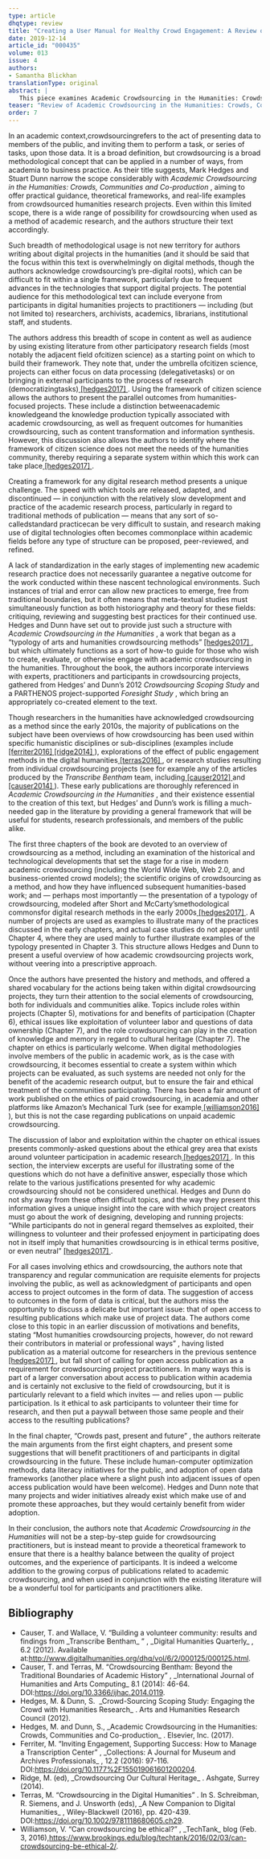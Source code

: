 ```yaml
---
type: article
dhqtype: review
title: "Creating a User Manual for Healthy Crowd Engagement: A Review of Mark Hedges and Stuart Dunn's Academic Crowdsourcing in the Humanities: Crowds, Communities and Co-production"
date: 2019-12-14
article_id: "000435"
volume: 013
issue: 4
authors:
- Samantha Blickhan
translationType: original
abstract: |
   This piece examines Academic Crowdsourcing in the Humanities: Crowds, Communities and Co-production, by Mark Hedges and Stuart Dunn, and considers the role it plays within existing literature about crowdsourcing and digital humanities.
teaser: "Review of Academic Crowdsourcing in the Humanities: Crowds, Communities and Co-production, by Mark Hedges and Stuart Dunn."
order: 7
---
```


In an academic context,crowdsourcingrefers to the act of presenting data to members of the public, and inviting them to perform a task, or series of tasks, upon those data. It is a broad definition, but crowdsourcing is a broad methodological concept that can be applied in a number of ways, from academia to business practice. As their title suggests, Mark Hedges and Stuart Dunn narrow the scope considerably with _Academic Crowdsourcing in the Humanities: Crowds, Communities and Co-production_ , aiming to offer practical guidance, theoretical frameworks, and real-life examples from crowdsourced humanities research projects. Even within this limited scope, there is a wide range of possibility for crowdsourcing when used as a method of academic research, and the authors structure their text accordingly.

Such breadth of methodological usage is not new territory for authors writing about digital projects in the humanities (and it should be said that the focus within this text is overwhelmingly on digital methods, though the authors acknowledge crowdsourcing’s pre-digital roots), which can be difficult to fit within a single framework, particularly due to frequent advances in the technologies that support digital projects. The potential audience for this methodological text can include everyone from participants in digital humanities projects to practitioners — including (but not limited to) researchers, archivists, academics, librarians, institutional staff, and students.

The authors address this breadth of scope in content as well as audience by using existing literature from other participatory research fields (most notably the adjacent field ofcitizen science) as a starting point on which to build their framework. They note that, under the umbrella ofcitizen science, projects can either focus on data processing (delegativetasks) or on bringing in external participants to the process of research (democratizingtasks)<a class="footnote-ref" href="#hedges2017"> [hedges2017] </a>. Using the framework of citizen science allows the authors to present the parallel outcomes from humanities-focused projects. These include a distinction betweenacademic knowledgeand the knowledge production typically associated with academic crowdsourcing, as well as frequent outcomes for humanities crowdsourcing, such as content transformation and information synthesis. However, this discussion also allows the authors to identify where the framework of citizen science does not meet the needs of the humanities community, thereby requiring a separate system within which this work can take place<a class="footnote-ref" href="#hedges2017"> [hedges2017] </a>.

Creating a framework for any digital research method presents a unique challenge. The speed with which tools are released, adapted, and discontinued — in conjunction with the relatively slow development and practice of the academic research process, particularly in regard to traditional methods of publication — means that any sort of so-calledstandard practicecan be very difficult to sustain, and research making use of digital technologies often becomes commonplace within academic fields before any type of structure can be proposed, peer-reviewed, and refined.

A lack of standardization in the early stages of implementing new academic research practice does not necessarily guarantee a negative outcome for the work conducted within these nascent technological environments. Such instances of trial and error can allow new practices to emerge, free from traditional boundaries, but it often means that meta-textual studies must simultaneously function as both historiography and theory for these fields: critiquing, reviewing and suggesting best practices for their continued use. Hedges and Dunn have set out to provide just such a structure with _Academic Crowdsourcing in the Humanities_ , a work that began as a “typology of arts and humanities crowdsourcing methods” <a class="footnote-ref" href="#hedges2017"> [hedges2017] </a>, but which ultimately functions as a sort of how-to guide for those who wish to create, evaluate, or otherwise engage with academic crowdsourcing in the humanities. Throughout the book, the authors incorporate interviews with experts, practitioners and participants in crowdsourcing projects, gathered from Hedges’ and Dunn’s 2012 _Crowdsourcing Scoping Study_ and a PARTHENOS project-supported _Foresight Study_ , which bring an appropriately co-created element to the text.

Though researchers in the humanities have acknowledged crowdsourcing as a method since the early 2010s, the majority of publications on the subject have been overviews of how crowdsourcing has been used within specific humanistic disciplines or sub-disciplines (examples include<a class="footnote-ref" href="#ferriter2016"> [ferriter2016] </a><a class="footnote-ref" href="#ridge2014"> [ridge2014] </a>), explorations of the effect of public engagement methods in the digital humanities<a class="footnote-ref" href="#terras2016"> [terras2016] </a>, or research studies resulting from individual crowdsourcing projects (see for example any of the articles produced by the _Transcribe Bentham_ team, including<a class="footnote-ref" href="#causer2012"> [causer2012] </a>and<a class="footnote-ref" href="#causer2014"> [causer2014] </a>). These early publications are thoroughly referenced in _Academic Crowdsourcing in the Humanities_ , and their existence essential to the creation of this text, but Hedges’ and Dunn’s work is filling a much-needed gap in the literature by providing a general framework that will be useful for students, research professionals, and members of the public alike.

The first three chapters of the book are devoted to an overview of crowdsourcing as a method, including an examination of the historical and technological developments that set the stage for a rise in modern academic crowdsourcing (including the World Wide Web, Web 2.0, and business-oriented crowd models); the scientific origins of crowdsourcing as a method, and how they have influenced subsequent humanities-based work; and — perhaps most importantly — the presentation of a typology of crowdsourcing, modeled after Short and McCarty’smethodological commonsfor digital research methods in the early 2000s<a class="footnote-ref" href="#hedges2017"> [hedges2017] </a>. A number of projects are used as examples to illustrate many of the practices discussed in the early chapters, and actual case studies do not appear until Chapter 4, where they are used mainly to further illustrate examples of the typology presented in Chapter 3. This structure allows Hedges and Dunn to present a useful overview of how academic crowdsourcing projects work, without veering into a prescriptive approach.

Once the authors have presented the history and methods, and offered a shared vocabulary for the actions being taken within digital crowdsourcing projects, they turn their attention to the social elements of crowdsourcing, both for individuals and communities alike. Topics include roles within projects (Chapter 5), motivations for and benefits of participation (Chapter 6), ethical issues like exploitation of volunteer labor and questions of data ownership (Chapter 7), and the role crowdsourcing can play in the creation of knowledge and memory in regard to cultural heritage (Chapter 7). The chapter on ethics is particularly welcome. When digital methodologies involve members of the public in academic work, as is the case with crowdsourcing, it becomes essential to create a system within which projects can be evaluated, as such systems are needed not only for the benefit of the academic research output, but to ensure the fair and ethical treatment of the communities participating. There has been a fair amount of work published on the ethics of paid crowdsourcing, in academia and other platforms like Amazon’s Mechanical Turk (see for example<a class="footnote-ref" href="#williamson2016"> [williamson2016] </a>), but this is not the case regarding publications on unpaid academic crowdsourcing.

The discussion of labor and exploitation within the chapter on ethical issues presents commonly-asked questions about the ethical grey area that exists around volunteer participation in academic research<a class="footnote-ref" href="#hedges2017"> [hedges2017] </a>. In this section, the interview excerpts are useful for illustrating some of the questions which do not have a definitive answer, especially those which relate to the various justifications presented for why academic crowdsourcing should not be considered unethical. Hedges and Dunn do not shy away from these often difficult topics, and the way they present this information gives a unique insight into the care with which project creators must go about the work of designing, developing and running projects: “While participants do not in general regard themselves as exploited, their willingness to volunteer and their professed enjoyment in participating does not in itself imply that humanities crowdsourcing is in ethical terms positive, or even neutral” <a class="footnote-ref" href="#hedges2017"> [hedges2017] </a>.

For all cases involving ethics and crowdsourcing, the authors note that transparency and regular communication are requisite elements for projects involving the public, as well as acknowledgment of participants and open access to project outcomes in the form of data. The suggestion of access to outcomes in the form of data is critical, but the authors miss the opportunity to discuss a delicate but important issue: that of open access to resulting publications which make use of project data. The authors come close to this topic in an earlier discussion of motivations and benefits, stating “Most humanities crowdsourcing projects, however, do not reward their contributors in material or professional ways” , having listed publication as a material outcome for researchers in the previous sentence<a class="footnote-ref" href="#hedges2017"> [hedges2017] </a>, but fall short of calling for open access publication as a requirement for crowdsourcing project practitioners. In many ways this is part of a larger conversation about access to publication within academia and is certainly not exclusive to the field of crowdsourcing, but it is particularly relevant to a field which invites — and relies upon — public participation. Is it ethical to ask participants to volunteer their time for research, and then put a paywall between those same people and their access to the resulting publications?

In the final chapter, “Crowds past, present and future” , the authors reiterate the main arguments from the first eight chapters, and present some suggestions that will benefit practitioners of and participants in digital crowdsourcing in the future. These include human-computer optimization methods, data literacy initiatives for the public, and adoption of open data frameworks (another place where a slight push into adjacent issues of open access publication would have been welcome). Hedges and Dunn note that many projects and wider initiatives already exist which make use of and promote these approaches, but they would certainly benefit from wider adoption.

In their conclusion, the authors note that _Academic Crowdsourcing in the Humanities_ will not be a step-by-step guide for crowdsourcing practitioners, but is instead meant to provide a theoretical framework to ensure that there is a healthy balance between the quality of project outcomes, and the experience of participants. It is indeed a welcome addition to the growing corpus of publications related to academic crowdsourcing, and when used in conjunction with the existing literature will be a wonderful tool for participants and practitioners alike.
## Bibliography

<ul>
<li id="causer2012">Causer, T. and Wallace, V. “Building a volunteer community: results and findings from _Transcribe Bentham_ ” , _Digital Humanities Quarterly_ , 6.2 (2012). Available at:<a href="http://www.digitalhumanities.org/dhq/vol/6/2/000125/000125.html">http://www.digitalhumanities.org/dhq/vol/6/2/000125/000125.html</a>.
</li>
<li id="causer2014">Causer, T. and Terras, M. “Crowdsourcing Bentham: Beyond the Traditional Boundaries of Academic History” , _International Journal of Humanities and Arts Computing_ 8.1 (2014): 46-64. DOI:<a href="https://doi.org/10.3366/ijhac.2014.0119">https://doi.org/10.3366/ijhac.2014.0119</a>.
</li>
<li id="hedges2012">Hedges, M. & Dunn, S.  _Crowd-Sourcing Scoping Study: Engaging the Crowd with Humanities Research_ . Arts and Humanities Research Council (2012).
</li>
<li id="hedges2017">Hedges, M. and Dunn, S., _Academic Crowdsourcing in the Humanities: Crowds, Communities and Co-production_ . Elsevier, Inc. (2017).
</li>
<li id="ferriter2016">Ferriter, M. “Inviting Engagement, Supporting Success: How to Manage a Transcription Center” , _Collections: A Journal for Museum and Archives Professionals_ , 12.2 (2016): 97-116. DOI:<a href="https://doi.org/10.1177%2F155019061601200204">https://doi.org/10.1177%2F155019061601200204</a>.
</li>
<li id="ridge2014">Ridge, M. (ed), _Crowdsourcing Our Cultural Heritage_ . Ashgate, Surrey (2014).
</li>
<li id="terras2016">Terras, M. “Crowdsourcing in the Digital Humanities” . In S. Schreibman, R. Siemens, and J. Unsworth (eds), _A New Companion to Digital Humanities_ , Wiley-Blackwell (2016), pp. 420-439. DOI:<a href="https://doi.org/10.1002/9781118680605.ch29">https://doi.org/10.1002/9781118680605.ch29</a>.
</li>
<li id="williamson2016">Williamson, V. “Can crowdsourcing be ethical?” , _TechTank_ blog (Feb. 3, 2016),<a href="https://www.brookings.edu/blog/techtank/2016/02/03/can-crowdsourcing-be-ethical-2/">https://www.brookings.edu/blog/techtank/2016/02/03/can-crowdsourcing-be-ethical-2/</a>.
</li>

</ul>
